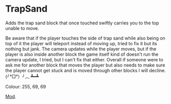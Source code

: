 # TrapSand

Adds the trap sand block that once touched swiftly carries you to the top unable to move.

Be aware that if the player touches the side of trap sand while also being on top of it the player will teleport instead of moving up, tried to fix it but its nothing but jank.
The camera updates while the player moves, but if the player is also inside another block the game itself kind of doesn't run the camera update, I tried, but I can't fix that either. Overall if someone were to ask me for another block that moves the player but also needs to make sure the player cannot get stuck and is moved through other blocks I will decline.
(╯°□°）╯︵ ┻━┻

Colour: 255, 69, 69

[Mod](https://steamcommunity.com/sharedfiles/filedetails/?id=3271465840).
